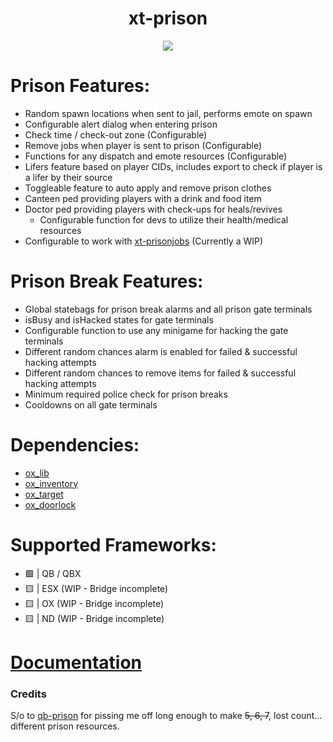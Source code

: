 <div align="center">
  <h1>xt-prison</h1>
  <a href="https://dsc.gg/xtdev"> <img align="center" src="https://github.com/xT-Development/.github/assets/101474430/d2fbd286-a0d5-4056-95cd-22cb3f526283" /></a><br>
</div>

# Prison Features:
- Random spawn locations when sent to jail, performs emote on spawn
- Configurable alert dialog when entering prison
- Check time / check-out zone (Configurable)
- Remove jobs when player is sent to prison (Configurable)
- Functions for any dispatch and emote resources (Configurable)
- Lifers feature based on player CIDs, includes export to check if player is a lifer by their source
- Toggleable feature to auto apply and remove prison clothes
- Canteen ped providing players with a drink and food item
- Doctor ped providing players with check-ups for heals/revives
  - Configurable function for devs to utilize their health/medical resources
- Configurable to work with [xt-prisonjobs](https://xtdev.tebex.io/package/5226873) (Currently a WIP)

# Prison Break Features:
- Global statebags for prison break alarms and all prison gate terminals
- isBusy and isHacked states for gate terminals
- Configurable function to use any minigame for hacking the gate terminals
- Different random chances alarm is enabled for failed & successful hacking attempts
- Different random chances to remove items for failed & successful hacking attempts
- Minimum required police check for prison breaks
- Cooldowns on all gate terminals

# Dependencies:
- [ox_lib](https://github.com/overextended/ox_lib/releases)
- [ox_inventory](https://github.com/overextended/ox_inventory/releases)
- [ox_target](https://github.com/overextended/ox_target/releases)
- [ox_doorlock](https://github.com/overextended/ox_doorlock/releases)

# Supported Frameworks:
- 🟩 | QB / QBX
- 🟨 | ESX (WIP - Bridge incomplete)
- 🟨 | OX (WIP - Bridge incomplete)
- 🟨 | ND (WIP - Bridge incomplete)

# [Documentation](https://xtdev.gitbook.io/xt-docs/free-resources/xt-prison)

### Credits
S/o to [qb-prison](https://i.giphy.com/media/v1.Y2lkPTc5MGI3NjExa2ZtbDFndTg2ZG83YmYycmZqdWkybWp1aDQ3dnE1YW9oNGl5YW55aiZlcD12MV9pbnRlcm5hbF9naWZfYnlfaWQmY3Q9Zw/OOQtlBzlVuiHe/giphy.gif) for pissing me off long enough to make ~~5, 6, 7~~, lost count... different prison resources.
